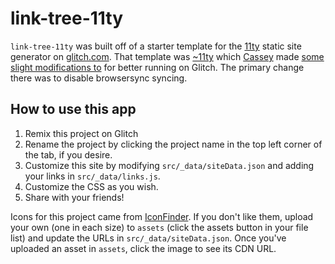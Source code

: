 # link-tree-11ty

`link-tree-11ty` was built off of a starter template for the [11ty](https://11ty.io) static site generator on [glitch.com](https://glitch.com). That template was [~11ty](https://glitch.com/~11ty) which [Cassey](https://glitch.com/@cassey) made [some slight modifications to](https://glitch.com/~11ty-simple) for better running on Glitch. The primary change there was to disable browsersync syncing. 

## How to use this app
1. Remix this project on Glitch
2. Rename the project by clicking the project name in the top left corner of the tab, if you desire.
3. Customize this site by modifying `src/_data/siteData.json` and adding your links in `src/_data/links.js`. 
4. Customize the CSS as you wish. 
5. Share with your friends!


Icons for this project came from [IconFinder](https://www.iconfinder.com/icons/3775424/chemical_links_connection_connections_link_scheme_molecule_network_web_icon_icon). If you don't like them, upload your own (one in each size) to `assets` (click the assets button in your file list) and update the URLs in `src/_data/siteData.json`. Once you've uploaded an asset in `assets`, click the image to see its CDN URL. 